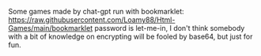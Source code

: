 Some games made by chat-gpt run with bookmarklet: https://raw.githubusercontent.com/Loamy88/Html-Games/main/bookmarklet
password is let-me-in, I don't think somebody with a bit of knowledge on encrypting will be fooled by base64, but just for fun.
